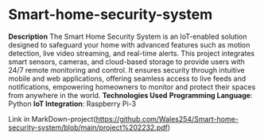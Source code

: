 # Smart-home-security-system
**Description**
The Smart Home Security System is an IoT-enabled solution designed to safeguard your home with advanced features such as motion detection, live video streaming, and real-time alerts. This project integrates smart sensors, cameras, and cloud-based storage to provide users with 24/7 remote monitoring and control. It ensures security through intuitive mobile and web applications, offering seamless access to live feeds and notifications, empowering homeowners to monitor and protect their spaces from anywhere in the world.
**Technologies Used**
  **Programming Language**: Python
  **IoT Integration**: Raspberry Pi-3

Link in MarkDown-project(https://github.com/Wales254/Smart-home-security-system/blob/main/project%202232.pdf)


